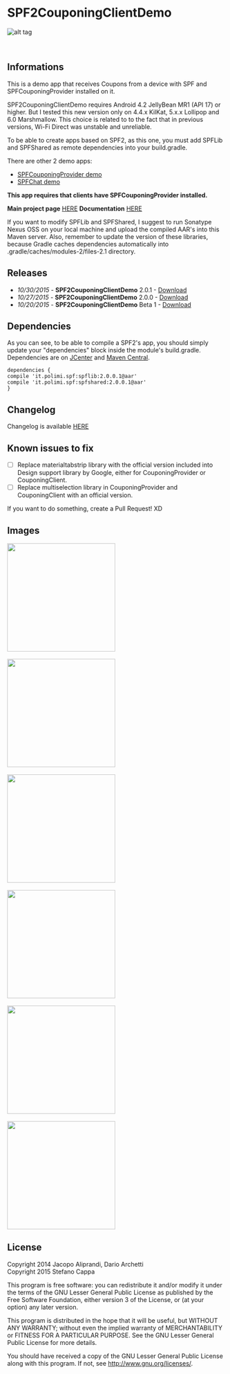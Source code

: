 # SPF2CouponingClientDemo

![alt tag](https://raw.githubusercontent.com/deib-polimi/SPF2CouponingClientDemo/master/repo_images/SPF2couponingclient_header.png)

<br>

## Informations

This is a demo app that receives Coupons from a device with SPF and SPFCouponingProvider installed on it.

SPF2CouponingClientDemo requires Android 4.2 JellyBean MR1 (API 17) or higher. But I tested this new version only on 4.4.x KilKat, 5.x.x Lollipop and 6.0 Marshmallow. 
This choice is related to to the fact that in previous versions, Wi-Fi Direct was unstable and unreliable.

To be able to create apps based on SPF2, as this one, you must add SPFLib and SPFShared as remote dependencies into your build.gradle.

There are other 2 demo apps: 
- [SPFCouponingProvider demo](https://github.com/deib-polimi/SPF2CouponingProviderDemo)
- [SPFChat demo](https://github.com/deib-polimi/SPF2ChatDemo)

**This app requires that clients have SPFCouponingProvider installed.**

**Main project page** [HERE](https://github.com/deib-polimi/SPF2)
**Documentation** [HERE](https://github.com/deib-polimi/SPF2_Documentation)

If you want to modify SPFLib and SPFShared, I suggest to run Sonatype Nexus OSS on your local machine 
and upload the compiled AAR's into this Maven server. Also, remember to update the version of these libraries, 
because Gradle caches dependencies automatically into .gradle/caches/modules-2/files-2.1 directory.


## Releases

- *10/30/2015* - **SPF2CouponingClientDemo** 2.0.1 - [Download](https://github.com/deib-polimi/SPF2CouponingClientDemo/releases/tag/v.2.0.1)
- *10/27/2015* - **SPF2CouponingClientDemo** 2.0.0 - [Download](https://github.com/deib-polimi/SPF2CouponingClientDemo/releases/tag/v.2.0.0)
- *10/20/2015* - **SPF2CouponingClientDemo** Beta 1 - [Download](https://github.com/deib-polimi/SPF2CouponingClientDemo/releases/tag/v.beta1)


## Dependencies

As you can see, to be able to compile a SPF2's app, you should simply 
update your "dependencies" block inside the module's build.gradle.
Dependencies are on [JCenter](http://jcenter.bintray.com/it/polimi/spf/) and [Maven Central](http://search.maven.org/#search%7Cga%7C1%7Cit.polimi). 

```
dependencies {
compile 'it.polimi.spf:spflib:2.0.0.1@aar'
compile 'it.polimi.spf:spfshared:2.0.0.1@aar'
}
```

## Changelog

Changelog is available [HERE](https://raw.githubusercontent.com/deib-polimi/SPF2CouponingClientDemo/master/CHANGELOG.md)


## Known issues to fix

- [ ] Replace materialtabstrip library with the official version included into Design support library by Google, either for CouponingProvider or CouponingClient.
- [ ] Replace multiselection library in CouponingProvider and CouponingClient with an official version.

If you want to do something, create a Pull Request! XD


## Images

<img align="center" src="https://raw.githubusercontent.com/deib-polimi/SPF2CouponingClientDemo/master/repo_images/1.png" width="250"> <br /> <br />
<img align="center" src="https://raw.githubusercontent.com/deib-polimi/SPF2CouponingClientDemo/master/repo_images/2.png" width="250"> <br /> <br />
<img align="center" src="https://raw.githubusercontent.com/deib-polimi/SPF2CouponingClientDemo/master/repo_images/3.png" width="250"> <br /> <br />
<img align="center" src="https://raw.githubusercontent.com/deib-polimi/SPF2CouponingClientDemo/master/repo_images/4.png" width="250"> <br /> <br />
<img align="center" src="https://raw.githubusercontent.com/deib-polimi/SPF2CouponingClientDemo/master/repo_images/5.png" width="250"> <br /> <br />
<img align="center" src="https://raw.githubusercontent.com/deib-polimi/SPF2CouponingClientDemo/master/repo_images/6.png" width="250">


## License
Copyright 2014 Jacopo Aliprandi, Dario Archetti<br>
Copyright 2015 Stefano Cappa

This program is free software: you can redistribute it and/or modify
it under the terms of the GNU Lesser General Public License as published by
the Free Software Foundation, either version 3 of the License, or
(at your option) any later version.

This program is distributed in the hope that it will be useful,
but WITHOUT ANY WARRANTY; without even the implied warranty of
MERCHANTABILITY or FITNESS FOR A PARTICULAR PURPOSE.  See the
GNU Lesser General Public License for more details.

You should have received a copy of the GNU Lesser General Public License
along with this program.  If not, see <http://www.gnu.org/licenses/>.
